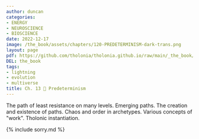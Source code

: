 ```yaml
---
author: duncan
categories:
- ENERGY
- NEUROSCIENCE
- BIOSCIENCE
date: 2022-12-17
image: /the_book/assets/chapters/120-PREDETERMINISM-dark-trans.png
layout: page
pdf: https://github.com/tholonia/tholonia.github.io/raw/main/_the_book/assets/chapters/120-PREDETERMINISM.pdf
DEL: the_book
tags:
- lightning
- evolution
- multiverse
title: Ch. 13 📜 Predeterminism
---
```


The path of least resistance on many levels. Emerging paths. The creation and existence of paths. Chaos and order in archetypes. Various concepts of "work". Tholonic instantiation.

<!--more-->

{% include sorry.md %}
